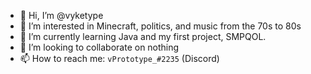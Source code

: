 - 👋 Hi, I’m @vyketype
- 👀 I’m interested in Minecraft, politics, and music from the 70s to 80s
- 🌱 I’m currently learning Java and my first project, SMPQOL.
- 💞️ I’m looking to collaborate on nothing
- 📫 How to reach me: `vPrototype_#2235` (Discord)

<!---
vyketype/vyketype is a ✨ special ✨ repository because its `README.md` (this file) appears on your GitHub profile.
You can click the Preview link to take a look at your changes.
--->

